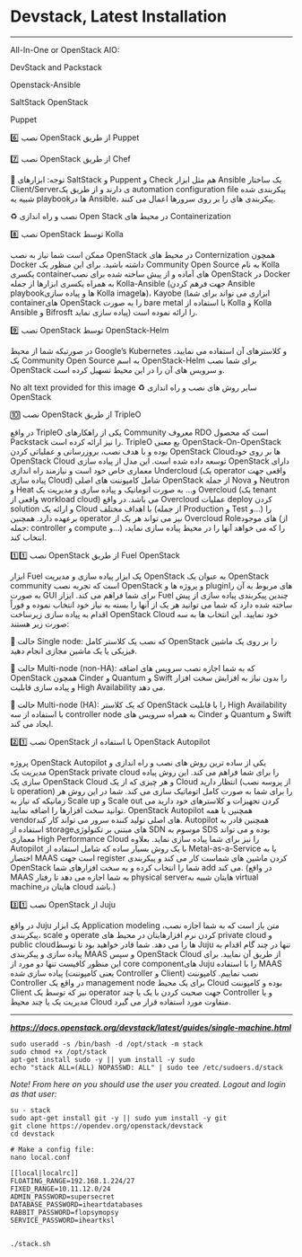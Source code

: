 # Devstack, Latest Installation

----

All-In-One or OpenStack AIO:

DevStack and Packstack

Openstack-Ansible

SaltStack OpenStack

Puppet







6️⃣ نصب OpenStack از طریق Puppet



7️⃣ نصب OpenStack از طریق Chef 



📌 توجه: ابزارهای SaltStack و Puppent و Check هم مثل ابزار Ansible یک ساختار Client/Serverی دارند و از طریق یک automation configuration file پیکربندی شده شبیه به playbookها در Ansible، پیکربندی های را بر روی سرورها اعمال می کنند.



♻️ نصب و راه اندازی Open Stack در محیط های Containerization



8️⃣ نصب OpenStack توسط Kolla

ممکن است شما نیاز به نصب OpenStack در محیط های Conternization همچون Docker داشته باشید. برای این منظور یک Community Open Source به نام Kolla یکسری containerهای آماده و از پیش ساخته شده برای نصب OpenStack در Docker به همراه یکسری ابزارها از جمله Kolla-Ansible (جهت فرهم کردن Ansible playbookها و پیاده سازی Kolla imageها)، Kayobe (ابزاری می تواند برای شما containerهای OpenStack را به صورت bare metal با استفاده از Kolla و Kolla Ansible و Bifrosft پیاده سازی نماید) را ارائه نموده است.



9️⃣ نصب OpenStack توسط OpenStack-Helm

در صورتیکه شما از محیط Google’s Kubernetes و کلاسترهای آن استفاده می نمایید، یک Community Open Source به اسم OpenStack-Helm برای شما نصب OpenStack و سرویس های آن را در این محیط تسهیل کرده است.



No alt text provided for this image
♻️ سایر روش های نصب و راه اندازی OpenStack



🔟 نصب OpenStack از طریق TripleO

در واقع TripleO یکی از راهکارهای Community معروف RDO است که محصول Packstack را نیز ارائه کرده است. TripleO بع معنی OpenStack-On-OpenStack بوده و با هدف نصب، بروزرسانی و عملیاتی کردن OpenStack Cloudها بر روی خود OpenStack Cloud توسعه داده شده است. این مدل از پیاده سازی OpenStack دارای معماری خاص خود است و نیازمند راه اندازی Undercloud (یک operator واقعی جهت پیاده سازی Cloud) شامل کامپوننت های اصلی OpenStack از جمله Nova و Neutron و Heat و... به صورت اتوماتیک و پیاده سازی و مدیریت یک Overcloud (یک tenant واقعی از workload cloud) می باشد. در واقع Overcloud عملیات deploy کردن solution و ارائه یک Cloud با اهداف مختلف (از جمله Production و Test و...) را برعهده دارد. همچنین operator نیز می تواند هر یک از Overcloud Roleهای موجود (از جمله: controller و compute و...) را که می خواهد آنها را در محیط پیاده سازی نماید، انتخاب کند.



1️⃣1️⃣ نصب OpenStack از طریق Fuel OpenStack

ابزار Fuel یک ابزار پیاده سازی و مدیریت OpenStack به عنوان یک OpenStack community است که تجربه نصب OpenStack و پروژه ها و pluginهای مربوط به آن را به صورت GUI برای شما فراهم می کند. ابزار Fuel چندین پیکربندی پیاده سازی از پیش ساخته شده دارد که شما می توانید هر یک از آنها را بسته به نیاز خود انتخاب نموده و فوراً اقدام به پیاده سازی زیرساخت OpenStack Cloud خود نمایید. این انتخاب ها به سه صورت زیر هستند: 



 📌 حالت Single node: که نصب یک کلاستر کامل OpenStack را بر روی یک ماشین فیزیکی یا یک ماشین مجازی انجام دهید.



📌 حالت Multi-node (non-HA): که به شما اجازه نصب سرویس های اضافه OpenStack همچون Cinder و Quantum و Swift را بدون نیاز به افزایش سخت افزار و پیاده سازی قابلیت High Availability می دهد.



📌 حالت Multi-node (HA): که یک کلاستر OpenStack را با قابلیت High Availability با استفاده از سه controller node به همراه سرویس های Cinder و Quantum و Swift ایجاد می کند.



2️⃣1️⃣ نصب OpenStack با استفاده از OpenStack Autopilot

پروژه OpenStack Autopilot یکی از ساده ترین روش های نصب و راه اندازی و مدیریت یک OpenStack private cloud را برای شما فراهم می کند. این روش پیاده سازی یک OpenStack Cloud و هر چیزی که از یک Cloud انتظار دارید (از پروسه نصب تا operation) را برای شما به صورت کامل اتوماتیک سازی می کند. شما در این روش هر زمانیکه که نیاز به Scale up و Scale out کردن تجهیزات و کلاسترهای خود دارید می توانید سخت افزارها را اضافه نمایید. OpenStack Autopilot همچنین با همه vendorهای اصلی تولید کننده سرور می تواند کار کند. Autopilot همچنین قادر به استفاده از storageهای مبتنی بر تکنولوژی SDN موسوم به SDS بوده و می تواند معماری High Performance Cloud را نیز برای شما پیاده سازی نماید. بعلاوه Autopilot با یک روش بسیار ساده که شامل استفاده از Metal-as-a-Service یا به اختصار MAAS است جهت register کردن ماشین های شماست کار می کند و پیکربندی OpenStack شما را انتخاب کرده و به سخت افزارهای شما add می کند. (در واقع MAAS به شما اجازه می دهد تا رفتار physical serverهایتان شبیه به virtual machineهایتان در cloud باشد.)



3️⃣1️⃣ نصب OpenStack از Juju

در واقع Juju یک ابزار Application modeling متن باز است که به شما اجازه نصب، پیکربندی، scale و operate کردن نرم افزارهایتان در محیط های private cloud و public cloudها را می دهد. شما قادر خواهید بود تا توسط Juju تنها در چند گام اقدام به پیاده سازی و پیکربندی MAAS و سپس OpenStack Cloud از طریق آن نمایید. برای این منظور کافیست تنها دو مورد از core componentهای Juju را با استفاده MAAS پیاده سازی شده (یعنی کامپوننت Controller و Client) نصب نماییم. کامپوننت Controller در واقع یک management node برای یک محیط Cloud بوده و کامپوننت Client نیز که توسط یک operator جهت صحبت کردن با یک یا چند Controller و یا مدیریت یک یا چند محیط Cloud متفاوت مورد استفاده قرار می گیرد.














----

***https://docs.openstack.org/devstack/latest/guides/single-machine.html***

```
sudo useradd -s /bin/bash -d /opt/stack -m stack
sudo chmod +x /opt/stack
apt-get install sudo -y || yum install -y sudo
echo "stack ALL=(ALL) NOPASSWD: ALL" | sudo tee /etc/sudoers.d/stack

```


*Note! From here on you should use the user you created. Logout and login as that user:*

```
su - stack
sudo apt-get install git -y || sudo yum install -y git
git clone https://opendev.org/openstack/devstack
cd devstack

# Make a config file:
nano local.conf

[[local|localrc]]
FLOATING_RANGE=192.168.1.224/27
FIXED_RANGE=10.11.12.0/24
ADMIN_PASSWORD=supersecret
DATABASE_PASSWORD=iheartdatabases
RABBIT_PASSWORD=flopsymopsy
SERVICE_PASSWORD=iheartksl


./stack.sh

```





